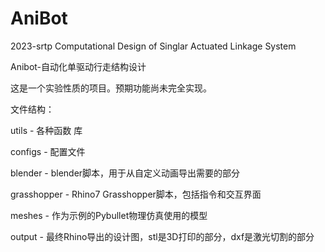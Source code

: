 # AniBot
2023-srtp Computational Design of Singlar Actuated Linkage System 

Anibot-自动化单驱动行走结构设计

这是一个实验性质的项目。预期功能尚未完全实现。

文件结构：

utils - 各种函数 库

configs - 配置文件

blender - blender脚本，用于从自定义动画导出需要的部分

grasshopper - Rhino7 Grasshopper脚本，包括指令和交互界面

meshes - 作为示例的Pybullet物理仿真使用的模型

output - 最终Rhino导出的设计图，stl是3D打印的部分，dxf是激光切割的部分
